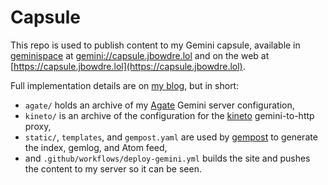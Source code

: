 # Capsule

This repo is used to publish content to my Gemini capsule, available in [geminispace](https://geminiprotocol.net/docs/faq-section-1.gmi#:~:text=1.2%20Does%20it%20come%20with%20cool%20new%20lingo%3F) at [gemini://capsule.jbowdre.lol](gemini://capsule.jbowdre.lol) and on the web at [https://capsule.jbowdre.lol](https://capsule.jbowdre.lol).

Full implementation details are on [my blog](https://runtimeterror.dev/gemini-capsule-gempost-github-actions/), but in short:
- `agate/` holds an archive of my [Agate](https://github.com/mbrubeck/agate) Gemini server configuration,
- `kineto/` is an archive of the configuration for the [kineto](https://sr.ht/~sircmpwn/kineto/) gemini-to-http proxy,
- `static/`, `templates`, and `gempost.yaml` are used by [gempost](https://github.com/justlark/gempost) to generate the index, gemlog, and Atom feed,
- and `.github/workflows/deploy-gemini.yml` builds the site and pushes the content to my server so it can be seen.

